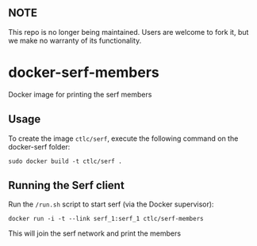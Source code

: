 ## NOTE

This repo is no longer being maintained. Users are welcome to fork it, but we make no warranty of its functionality.

docker-serf-members
==================

Docker image for printing the serf members


Usage
-----

To create the image `ctlc/serf`, execute the following command on the docker-serf folder:

	sudo docker build -t ctlc/serf .

Running the Serf client
------------------------

Run the `/run.sh` script to start serf (via the Docker supervisor):

	docker run -i -t --link serf_1:serf_1 ctlc/serf-members

This will join the serf network and print the members
